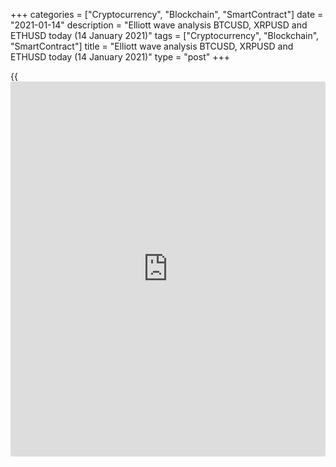 +++
categories = ["Cryptocurrency", "Blockchain", "SmartContract"]
date = "2021-01-14"
description = "Elliott wave analysis BTCUSD, XRPUSD and ETHUSD today (14 January 2021)"
tags = ["Cryptocurrency", "Blockchain", "SmartContract"]
title = "Elliott wave analysis BTCUSD, XRPUSD and ETHUSD today (14 January 2021)"
type = "post"
+++

{{<iframe id="large-banner" src="https://www.bounty.group/#slide=23.0" width="100%" height="600" scrolling="no" style="border: 0px solid rgb(216, 221, 230); border-radius: 3px;">}}

2021-01-14

2021-01-14

Short-term forecast for BTCUSD, XRPUSD and ETHUSD 14.01.2021Roman Onegin

I welcome my readers!

I have prepared a short-term cryptocurrency forecast based on Elliott
wave analysis of Bitcoin, Ripple, and Ethereum. I offer entry signals to
trade each cryptocurrency.

Ethereum is forming the initial element of a bearish trend. Ripple is
forming the corrective wave (2) of the upward impulse. Bitcoin is about
to finish the bearish impulse.

The article covers the following subjects:

## Elliott wave Bitcoin analysis

The BTCUSD market is forming the impulse wave 5, with four legs out five
of a smaller degree completed inside. There is forming wave [5] as an
impulse; wave [5] has also completed four legs out five within the
pattern. The price is rising in the sub-wave (5), with a corrective wave
completed inside as a standard zigzag. Over the next few days, there
should be developing the sub-waves [3]-[4]-[5] of a smaller degree,
which make up wave 5, up to a level above the previous high marked by
impulse 3. Therefore, impulse 5 should end at a level above 42050.00.

### Trading plan for [BTCUSD][1] today:

Buy 37201.00 TP 42050.00

* * *

## Elliott wave Ripple analysis

As it is clear from the most recent chart section, the market has
started developing the initial element of the bullish impulse. The
upward wave (1) has complete, and the price is now declining in the
corrective wave (2). Wave (2) should also complete as a standard zigzag
a-b-c. Correction b seems to have finished as a double zigzag. The
market should be declining in the c impulse towards a level of 0.200.

### Trading plan for **[XRPUSD][2]** today:

Sell 0.281, TP 0.200

* * *

## Elliott wave Ethereum analysis

The ETHUSD market is forming a new bearish trend. There is likely to be
forming the first impulse wave of the downward zigzag [A]-[B]-[C]. The
bearish correction (4) might have finished as a zigzag a-b-c within the
[A] impulse. Over the next few days, the price could be declining in
wave (5) to a level of 784.00. After the [A] wave ends, the market
should turn up and start forming the bullish correction [B], as outlined
in the chart.

### Trading plan for  **[ETHUSD][3] **today:

Sell 1100.78, TP 784.00

* * *

P.S. Did you like my article? Share it in social networks: it will be
the best “thank you" :)

Ask me questions and comment below. I’ll be glad to answer your
questions and give necessary explanations.

 **Useful links:**

  * I recommend trying to trade with a reliable broker [here][4]. The system allows you to trade by yourself or copy successful traders from all across the globe.
  * Use my promo-code BLOG for getting deposit bonus 50% on LiteForex platform. Just enter this code in the appropriate field while [depositing][5] your trading account.
  * Telegram chat for traders: <t.me/liteforexengchat>. We are sharing the signals and trading experience
  * Telegram channel with high-quality analytics, Forex reviews, training articles, and other useful things for traders <t.me/liteforex>



The content of this article reflects the author’s opinion and does not
necessarily reflect the official position of LiteForex. The material
published on this page is provided for informational purposes only and
should not be considered as the provision of investment advice for the
purposes of Directive 2004/39/EC.

Rate this article:

{{value}}

( {{count}} {{title}} )

   1. my.liteforex.com/trading/chart?symbol=BTCUSD
   2. my.liteforex.com/trading/chart?symbol=XRPUSD
   3. my.liteforex.com/trading/chart?symbol=ETHUSD
   4. my.liteforex.com/?category=analysts-opinions&slug=short-term-forecast-for-[BTC](https://www.playgroundfx.com/blog/who-is-the-creator-of-bitcoin/)usd-xrpusd-and-ethusd-14012021&openPopup=%2Fregistration%2Fpopup&utm_source=blog&utm_medium=article&utm_campaign=bonus
   5. my.liteforex.com/deposit/?category=analysts-opinions&slug=short-term-forecast-for-[BTC](https://www.playgroundfx.com/blog/who-is-the-creator-of-bitcoin/)usd-xrpusd-and-ethusd-14012021&promo_code=BLOG&utm_source=blog&utm_medium=article&utm_campaign=bonus
